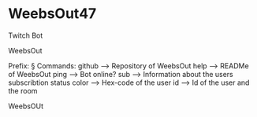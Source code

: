 # WeebsOut47
Twitch Bot 

WeebsOut

Prefix: §
Commands:
github --> Repository of WeebsOut
help --> READMe of WeebsOut
ping --> Bot online?
sub --> Information about the users subscribtion status
color --> Hex-code of the user
id --> Id of the user and the room 

WeebsOUt
